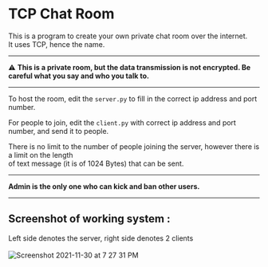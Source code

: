 # TCP Chat Room

This is a program to create your own private chat room over the internet.<br>
It uses TCP, hence the name.<br>

***
:warning: **This is a private room, but the data transmission is not encrypted. Be careful what you say and who you talk to.**
***

To host the room, edit the `server.py` to fill in the correct ip address and port number.

For people to join, edit the `client.py` with correct ip address and port number, and send it to people.

There is no limit to the number of people joining the server, however there is a limit on the length<br>
of text message (it is of 1024 Bytes) that can be sent.
<br>

***
**Admin is the only one who can kick and ban other users.**
***

## Screenshot of working system :
Left side denotes the server, right side denotes 2 clients<br>
<br>
![Screenshot 2021-11-30 at 7 27 31 PM](https://user-images.githubusercontent.com/30381993/144060659-b588a4a1-b843-40ef-b8f9-e555d7c49bef.png)
